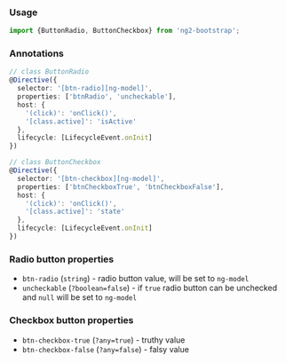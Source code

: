 ### Usage
```typescript
import {ButtonRadio, ButtonCheckbox} from 'ng2-bootstrap';
```
### Annotations
```typescript
// class ButtonRadio
@Directive({
  selector: '[btn-radio][ng-model]',
  properties: ['btnRadio', 'uncheckable'],
  host: {
    '(click)': 'onClick()',
    '[class.active]': 'isActive'
  },
  lifecycle: [LifecycleEvent.onInit]
})

// class ButtonCheckbox
@Directive({
  selector: '[btn-checkbox][ng-model]',
  properties: ['btnCheckboxTrue', 'btnCheckboxFalse'],
  host: {
    '(click)': 'onClick()',
    '[class.active]': 'state'
  },
  lifecycle: [LifecycleEvent.onInit]
})
```

### Radio button properties
  - `btn-radio` (`string`) - radio button value, will be set to `ng-model`
  - `uncheckable` (`?boolean=false`) - if `true` radio button can be unchecked and `null` will be set to `ng-model`

### Checkbox button properties
  - `btn-checkbox-true` (`?any=true`) - truthy value
  - `btn-checkbox-false` (`?any=false`) - falsy value
